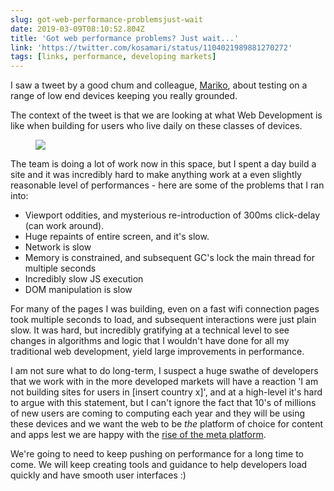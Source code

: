 ```yaml
---
slug: got-web-performance-problemsjust-wait
date: 2019-03-09T08:10:52.804Z
title: 'Got web performance problems? Just wait...'
link: 'https://twitter.com/kosamari/status/1104021989881270272'
tags: [links, performance, developing markets]
---
```

I saw a tweet by a good chum and colleague, [Mariko](https://twitter.com/kosamari), about testing on a range of low end devices keeping you really grounded.

The context of the tweet is that we are looking at what Web Development is like when building for users who live daily on these classes of devices.

<figure>
  <img src="/images/2019-03-09-got-web-performance-problemsjust-wait.jpeg">
</figure>

The team is doing a lot of work now in this space, but I spent a day build a site and it was incredibly hard to make anything work at a even slightly reasonable level of performances - here are some of the problems that I ran into:

* Viewport oddities, and mysterious re-introduction of 300ms click-delay (can work around).
* Huge repaints of entire screen, and it's slow.
* Network is slow
* Memory is constrained, and subsequent GC's lock the main thread for multiple seconds
* Incredibly slow JS execution
* DOM manipulation is slow

For many of the pages I was building, even on a fast wifi connection pages took multiple seconds to load, and subsequent interactions were just plain slow. It was hard, but incredibly gratifying at a technical level to see changes in algorithms and logic that I wouldn't have done for all my traditional web development, yield large improvements in performance.

I am not sure what to do long-term, I suspect a huge swathe of developers that we work with in the more developed markets will have a reaction 'I am not building sites for users in [insert country x]', and at a high-level it's hard to argue with this statement, but I can't ignore the fact that 10's of millions of new users are coming to computing each year and they will be using these devices and we want the web to be *the* platform of choice for content and apps lest we are happy with the [rise of the meta platform](https://paul.kinlan.me/rise-of-the-meta-platforms/).

We're going to need to keep pushing on performance for a long time to come. We will keep creating tools and guidance to help developers load quickly and have smooth user interfaces :)

